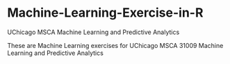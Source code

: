 # Machine-Learning-Exercise-in-R
UChicago MSCA Machine Learning and Predictive Analytics

These are Machine Learning exercises for UChicago MSCA 31009 Machine Learning and Predictive Analytics
